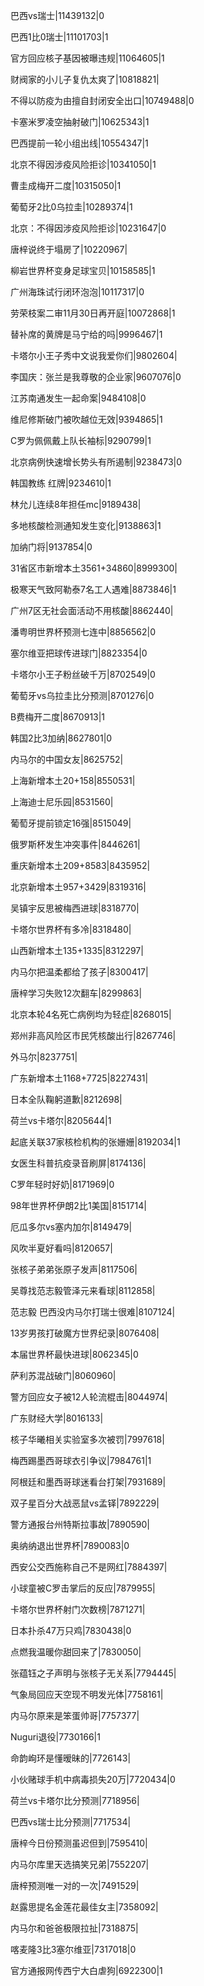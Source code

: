 巴西vs瑞士|11439132|0

巴西1比0瑞士|11101703|1

官方回应核子基因被曝违规|11064605|1

财阀家的小儿子复仇太爽了|10818821|

不得以防疫为由擅自封闭安全出口|10749488|0

卡塞米罗凌空抽射破门|10625343|1

巴西提前一轮小组出线|10554347|1

北京不得因涉疫风险拒诊|10341050|1

曹圭成梅开二度|10315050|1

葡萄牙2比0乌拉圭|10289374|1

北京：不得因涉疫风险拒诊|10231647|0

唐梓说终于塌房了|10220967|

柳岩世界杯变身足球宝贝|10158585|1

广州海珠试行闭环泡泡|10117317|0

劳荣枝案二审11月30日再开庭|10072868|1

替补席的黄牌是马宁给的吗|9996467|1

卡塔尔小王子秀中文说我爱你们|9802604|

李国庆：张兰是我尊敬的企业家|9607076|0

江苏南通发生一起命案|9484108|0

维尼修斯破门被吹越位无效|9394865|1

C罗为佩佩戴上队长袖标|9290799|1

北京病例快速增长势头有所遏制|9238473|0

韩国教练 红牌|9234610|1

林允儿连续8年担任mc|9189438|

多地核酸检测通知发生变化|9138863|1

加纳门将|9137854|0

31省区市新增本土3561+34860|8999300|

极寒天气致阿勒泰7名工人遇难|8873846|1

广州7区无社会面活动不用核酸|8862440|

潘粤明世界杯预测七连中|8856562|0

塞尔维亚把球传进球门|8823354|0

卡塔尔小王子粉丝破千万|8702549|0

葡萄牙vs乌拉圭比分预测|8701276|0

B费梅开二度|8670913|1

韩国2比3加纳|8627801|0

内马尔的中国女友|8625752|

上海新增本土20+158|8550531|

上海迪士尼乐园|8531560|

葡萄牙提前锁定16强|8515049|

俄罗斯杯发生冲突事件|8446261|

重庆新增本土209+8583|8435952|

北京新增本土957+3429|8319316|

吴镇宇反思被梅西进球|8318770|

卡塔尔世界杯有多冷|8318480|

山西新增本土135+1335|8312297|

内马尔把温柔都给了孩子|8300417|

唐梓学习失败12次翻车|8299863|

北京本轮4名死亡病例均为轻症|8268015|

郑州非高风险区市民凭核酸出行|8267746|

外马尔|8237751|

广东新增本土1168+7725|8227431|

日本全队鞠躬道歉|8212698|

荷兰vs卡塔尔|8205644|1

起底关联37家核检机构的张姗姗|8192034|1

女医生科普抗疫录音刷屏|8174136|

C罗年轻时好奶|8171969|0

98年世界杯伊朗2比1美国|8151714|

厄瓜多尔vs塞内加尔|8149479|

风吹半夏好看吗|8120657|

张核子弟弟张原子发声|8117506|

吴尊找范志毅管泽元来看球|8112858|

范志毅 巴西没内马尔打瑞士很难|8107124|

13岁男孩打破魔方世界纪录|8076408|

本届世界杯最快进球|8062345|0

萨利苏混战破门|8060960|

警方回应女子被12人轮流棍击|8044974|

广东财经大学|8016133|

核子华曦相关实验室多次被罚|7997618|

梅西踢墨西哥球衣引争议|7984761|1

阿根廷和墨西哥球迷看台打架|7931689|

双子星百分大战恶鼠vs孟铎|7892229|

警方通报台州特斯拉事故|7890590|

奥纳纳退出世界杯|7890083|0

西安公交西施称自己不是网红|7884397|

小球童被C罗击掌后的反应|7879955|

卡塔尔世界杯射门次数榜|7871271|

日本扑杀47万只鸡|7830438|0

点燃我温暖你甜回来了|7830050|

张蕴钰之子声明与张核子无关系|7794445|

气象局回应天空现不明发光体|7758161|

内马尔原来是笨蛋帅哥|7757377|

Nuguri退役|7730166|1

命韵峋环是懂暧昧的|7726143|

小伙赌球手机中病毒损失20万|7720434|0

荷兰vs卡塔尔比分预测|7718956|

巴西vs瑞士比分预测|7717534|

唐梓今日份预测虽迟但到|7595410|

内马尔库里天选搞笑兄弟|7552207|

唐梓预测唯一对的一次|7491529|

赵露思提名金莲花最佳女主|7358092|

内马尔和爸爸极限拉扯|7318875|

喀麦隆3比3塞尔维亚|7317018|0

官方通报网传西宁大白虐狗|6922300|1

